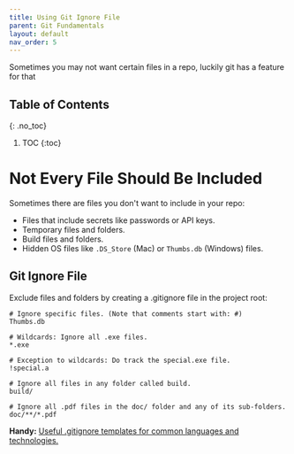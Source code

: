 ```yaml
---
title: Using Git Ignore File
parent: Git Fundamentals
layout: default
nav_order: 5
---
```


Sometimes you may not want certain files in a repo, luckily git has a feature for that

## Table of Contents
{: .no_toc}

1. TOC
{:toc}

# Not Every File Should Be Included

Sometimes there are files you don't want to include in your repo:

- Files that include secrets like passwords or API keys.
- Temporary files and folders.
- Build files and folders.
- Hidden OS files like `.DS_Store` (Mac) or `Thumbs.db` (Windows) files.

## Git Ignore File

Exclude files and folders by creating a .gitignore file in the project root:

```
# Ignore specific files. (Note that comments start with: #)
Thumbs.db

# Wildcards: Ignore all .exe files.
*.exe

# Exception to wildcards: Do track the special.exe file.
!special.a

# Ignore all files in any folder called build.
build/

# Ignore all .pdf files in the doc/ folder and any of its sub-folders.
doc/**/*.pdf
```

**Handy:** [Useful .gitignore templates for common languages and technologies.](https://github.com/github/gitignore)